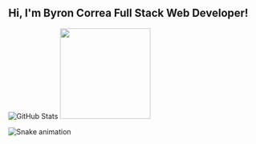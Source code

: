 ## Hi, I'm Byron Correa Full Stack Web Developer!

![GitHub Stats](https://github-readme-stats.vercel.app/api?username=ByronCorrea&theme=highcontrast)
<img height="180em" src="https://github-readme-stats.vercel.app/api/top-langs/?username=ByronCorrea&layout=compact&langs_count=7&theme=highcontrast"/>

![Snake animation](https://github.com/ByronCorrea/ByronCorrea/blob/output/github-contribution-grid-snake.svg)
